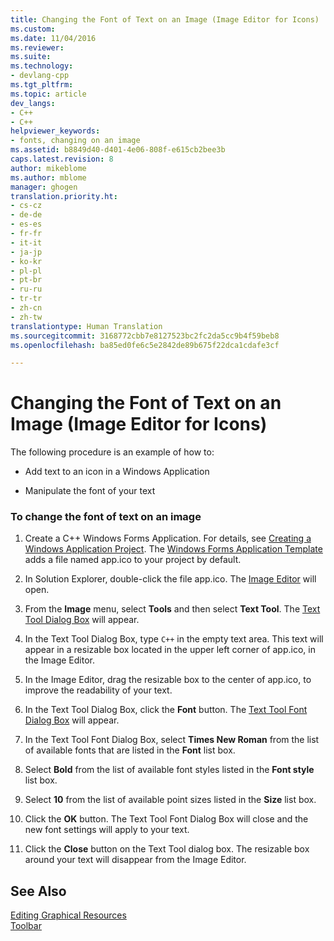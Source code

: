 ```yaml
---
title: Changing the Font of Text on an Image (Image Editor for Icons) | Microsoft Docs
ms.custom: 
ms.date: 11/04/2016
ms.reviewer: 
ms.suite: 
ms.technology:
- devlang-cpp
ms.tgt_pltfrm: 
ms.topic: article
dev_langs:
- C++
- C++
helpviewer_keywords:
- fonts, changing on an image
ms.assetid: b8849d40-d401-4e06-808f-e615cb2bee3b
caps.latest.revision: 8
author: mikeblome
ms.author: mblome
manager: ghogen
translation.priority.ht:
- cs-cz
- de-de
- es-es
- fr-fr
- it-it
- ja-jp
- ko-kr
- pl-pl
- pt-br
- ru-ru
- tr-tr
- zh-cn
- zh-tw
translationtype: Human Translation
ms.sourcegitcommit: 3168772cbb7e8127523bc2fc2da5cc9b4f59beb8
ms.openlocfilehash: ba85ed0fe6c5e2842de89b675f22dca1cdafe3cf

---
```

# Changing the Font of Text on an Image (Image Editor for Icons)
The following procedure is an example of how to:  
  
-   Add text to an icon in a Windows Application  
  
-   Manipulate the font of your text  
  
### To change the font of text on an image  
  
1.  Create a C++ Windows Forms Application. For details, see [Creating a Windows Application Project](http://msdn.microsoft.com/en-us/b2f93fed-c635-4705-8d0e-cf079a264efa). The [Windows Forms Application Template](http://msdn.microsoft.com/en-us/1babdebf-ab3f-4a64-a608-98499a5b9cea) adds a file named app.ico to your project by default.  
  
2.  In Solution Explorer, double-click the file app.ico. The [Image Editor](../mfc/image-editor-for-icons.md) will open.  
  
3.  From the **Image** menu, select **Tools** and then select **Text Tool**. The [Text Tool Dialog Box](../mfc/text-tool-dialog-box-image-editor-for-icons.md) will appear.  
  
4.  In the Text Tool Dialog Box, type `C++` in the empty text area. This text will appear in a resizable box located in the upper left corner of app.ico, in the Image Editor.  
  
5.  In the Image Editor, drag the resizable box to the center of app.ico, to improve the readability of your text.  
  
6.  In the Text Tool Dialog Box, click the **Font** button. The [Text Tool Font Dialog Box](../mfc/text-tool-font-dialog-box-image-editor-for-icons.md) will appear.  
  
7.  In the Text Tool Font Dialog Box, select **Times New Roman** from the list of available fonts that are listed in the **Font** list box.  
  
8.  Select **Bold** from the list of available font styles listed in the **Font style** list box.  
  
9. Select **10** from the list of available point sizes listed in the **Size** list box.  
  
10. Click the **OK** button. The Text Tool Font Dialog Box will close and the new font settings will apply to your text.  
  
11. Click the **Close** button on the Text Tool dialog box. The resizable box around your text will disappear from the Image Editor.  
  
## See Also  
 [Editing Graphical Resources](../mfc/editing-graphical-resources-image-editor-for-icons.md)   
 [Toolbar](../mfc/toolbar-image-editor-for-icons.md)




<!--HONumber=Jan17_HO1-->


